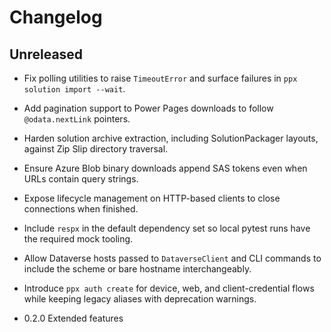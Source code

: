 # Changelog

## Unreleased

- Fix polling utilities to raise `TimeoutError` and surface failures in `ppx solution import --wait`.
- Add pagination support to Power Pages downloads to follow `@odata.nextLink` pointers.
- Harden solution archive extraction, including SolutionPackager layouts, against Zip Slip directory traversal.
- Ensure Azure Blob binary downloads append SAS tokens even when URLs contain query strings.
- Expose lifecycle management on HTTP-based clients to close connections when finished.
- Include `respx` in the default dependency set so local pytest runs have the required mock tooling.
- Allow Dataverse hosts passed to `DataverseClient` and CLI commands to include the scheme or bare hostname interchangeably.
- Introduce `ppx auth create` for device, web, and client-credential flows while keeping legacy aliases with deprecation warnings.

- 0.2.0 Extended features
